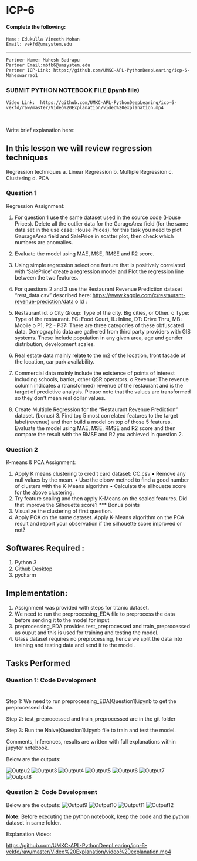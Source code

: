 # ICP-6

#### Complete the following:
```
Name: Edukulla Vineeth Mohan
Email: vekfd@umsystem.edu
```
---
```
Partner Name: Mahesh Badrapu
Partner Email:mbfb6@umsystem.edu
Partner ICP-Link: https://github.com/UMKC-APL-PythonDeepLearing/icp-6-Maheswarrao1
```
### SUBMIT PYTHON NOTEBOOK FILE (ipynb file)

```
Video Link:  https://github.com/UMKC-APL-PythonDeepLearing/icp-6-vekfd/raw/master/Video%20Explanation/video%20explanation.mp4
```
<br/>
 
Write brief explanation here:
##  In this lesson we will review regression techniques
Regression techniques
a. Linear Regression
b. Multiple Regression
c. Clustering
d. PCA

### **Question 1**
Regression Assignment:
1. For question 1 use the same dataset used in the source code (House Prices).
    Delete all the outlier data for the GarageArea field (for the same data set in the use case: House Prices).
    for this task you need to plot GaurageArea field and SalePrice in scatter plot, then check which numbers are anomalies.
2. Evaluate the model using MAE, MSE, RMSE and R2 score.
3. Using simple regression select one feature that is   positively correlated with ‘SalePrice’ create a regression model and Plot the regression line between the two features.
4. For questions 2 and 3 use the Restaurant Revenue Prediction dataset “rest_data.csv” described here: https://www.kaggle.com/c/restaurant-revenue-prediction/data o Id : 

5. Restaurant id. o City Group: Type of the city. Big cities, or Other. o Type: Type of the restaurant. FC: Food Court, IL: Inline, DT: Drive Thru, MB: Mobile o P1, P2 - P37: There are three categories of these obfuscated data. Demographic data are gathered from third party providers with GIS systems. These include population in any given area, age and gender distribution, development scales. 

6. Real estate data mainly relate to the m2 of the location, front facade of the location, car park availability. 

7. Commercial data mainly include the existence of points of interest including schools, banks, other QSR operators. o Revenue: The revenue column indicates a (transformed) revenue of the restaurant and is the target of predictive analysis. Please note that the values are transformed so they don't mean real dollar values.
2. Create Multiple Regression for the “Restaurant Revenue Prediction” dataset.
(bonus) 3. Find top 5 most correlated features to the target label(revenue) and then build a model on top of those 5 features. Evaluate the model using MAE, MSE, RMSE and R2 score and then compare the result with the RMSE and R2 you achieved in question 2. 
### **Question 2**    
K-means & PCA Assignment:
1. Apply K means clustering to credit card dataset: CC.csv
• Remove any null values by the mean.
• Use the elbow method to find a good number of clusters with the K-Means algorithm
• Calculate the silhouette score for the above clustering.
2. Try feature scaling and then apply K-Means on the scaled features. Did that improve the Silhouette score?
*** Bonus points
2. Visualize the clustering of first question.
3. Apply PCA on the same dataset. Apply K-Means algorithm on the PCA result and report your observation if the silhouette score improved or not?


## Softwares Required :
1. Python 3
2. Github Desktop
3. pycharm

## Implementation:
1. Assignment was provided with steps for titanic dataset.
2. We need to run the preprocessing_EDA file to preprocess the data before sending it to the model for input
3. preprocessing_EDA provides test_preprocessed and train_preprocessed as ouput and this is used for training and testing the model.
4. Glass dataset requires no preprocessing, hence we split the data into training and testing data and send it to the model.


## Tasks Performed
### **Question 1: Code Development**

# 
Step 1: We need to run preprocessing_EDA(Question1).ipynb to get the preprocessed data.

Step 2: test_preprocessed and train_preprocessed are in the git folder

Step 3: Run the Naive(Question1).ipynb file to train and test the model.

Comments, Inferences, results are written with full explanations within jupyter notebook.

Below are the outputs:

![Outpu2](https://user-images.githubusercontent.com/78897209/136877488-24c077a7-72ef-49ff-8bd7-c3aa633ede90.png)
![Output3](https://user-images.githubusercontent.com/78897209/136877493-a1844653-ac59-466f-9b12-24a111147b96.png)
![Output4](https://user-images.githubusercontent.com/78897209/136877495-12754c71-15ff-41e5-953f-ba4345ad9a27.png)
![Output5](https://user-images.githubusercontent.com/78897209/136877496-42e32183-04ca-4a8b-a734-4286de32aefa.png)
![Output6](https://user-images.githubusercontent.com/78897209/136877497-0230cfa9-ee54-4834-a28f-6c04dbd33f73.png)
![Output7](https://user-images.githubusercontent.com/78897209/136877499-f5ff4e57-6be5-48b7-9568-fded69122f48.png)
![Output8](https://user-images.githubusercontent.com/78897209/136877500-0e664755-1f28-4676-84b6-55bb4fc453fa.png)





### **Question 2: Code Development**


Below are the outputs:
![Output9](https://user-images.githubusercontent.com/78897209/136877501-3b834873-7760-4508-81c5-48ca7fbb0490.png)
![Output10](https://user-images.githubusercontent.com/78897209/136877503-7131e431-b778-4f5d-a74f-58497254a068.png)
![Output11](https://user-images.githubusercontent.com/78897209/136877504-1f714d39-0353-463e-aa45-c421cce9baba.png)
![Output12](https://user-images.githubusercontent.com/78897209/136877505-dd88f95c-791e-4800-ae8a-37b78fc1859f.png)





**Note:** 
Before executing the python notebook, keep the code and the python dataset in same folder.

Explanation Video:

https://github.com/UMKC-APL-PythonDeepLearing/icp-6-vekfd/raw/master/Video%20Explanation/video%20explanation.mp4
